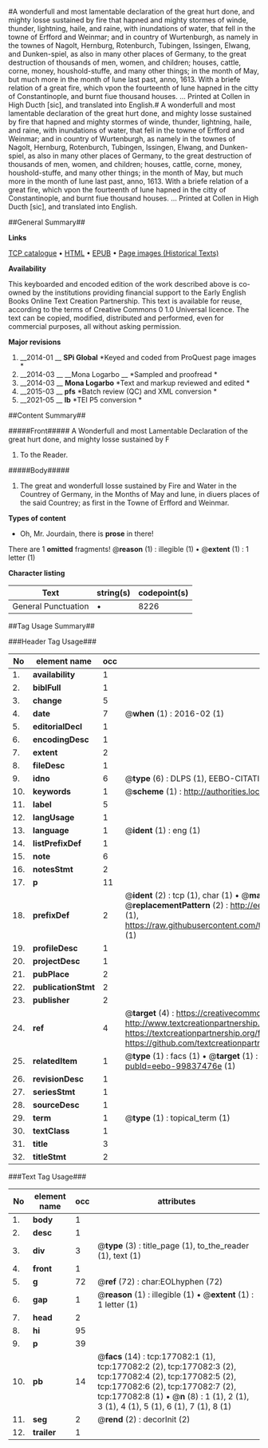 #A wonderfull and most lamentable declaration of the great hurt done, and mighty losse sustained by fire that hapned and mighty stormes of winde, thunder, lightning, haile, and raine, with inundations of water, that fell in the towne of Erfford and Weinmar; and in country of Wurtenburgh, as namely in the townes of Nagolt, Hernburg, Rotenburch, Tubingen, Issingen, Elwang, and Dunken-spiel, as also in many other places of Germany, to the great destruction of thousands of men, women, and children; houses, cattle, corne, money, houshold-stuffe, and many other things; in the month of May, but much more in the month of Iune last past, anno, 1613. With a briefe relation of a great fire, which vpon the fourteenth of Iune hapned in the citty of Constantinople, and burnt fiue thousand houses. ... Printed at Collen in High Ducth [sic], and translated into English.#
A wonderfull and most lamentable declaration of the great hurt done, and mighty losse sustained by fire that hapned and mighty stormes of winde, thunder, lightning, haile, and raine, with inundations of water, that fell in the towne of Erfford and Weinmar; and in country of Wurtenburgh, as namely in the townes of Nagolt, Hernburg, Rotenburch, Tubingen, Issingen, Elwang, and Dunken-spiel, as also in many other places of Germany, to the great destruction of thousands of men, women, and children; houses, cattle, corne, money, houshold-stuffe, and many other things; in the month of May, but much more in the month of Iune last past, anno, 1613. With a briefe relation of a great fire, which vpon the fourteenth of Iune hapned in the citty of Constantinople, and burnt fiue thousand houses. ... Printed at Collen in High Ducth [sic], and translated into English.

##General Summary##

**Links**

[TCP catalogue](http://www.ota.ox.ac.uk/tcp/)  • 
[HTML](http://tei.it.ox.ac.uk/tcp/Texts-HTML/free/B13/B13477.html)  • 
[EPUB](http://tei.it.ox.ac.uk/tcp/Texts-EPUB/free/B13/B13477.epub) • 
[Page images (Historical Texts)](https://historicaltexts.jisc.ac.uk/eebo-99837476e)

**Availability**

This keyboarded and encoded edition of the work described above is co-owned by the
    institutions providing financial support to the Early English Books Online Text Creation
    Partnership. This text is available for reuse, according to the terms of  Creative Commons 0 1.0 Universal
    licence. The text can be copied, modified, distributed and performed, even for commercial
    purposes, all without asking permission.

**Major revisions**

1. __2014-01 __ __SPi Global__ *Keyed and coded from ProQuest page images *
1. __2014-03 __ __Mona Logarbo __ *Sampled and proofread *
1. __2014-03 __ __Mona Logarbo__ *Text and markup reviewed and edited *
1. __2015-03 __ __pfs__ *Batch review (QC) and XML conversion *
1. __2021-05 __ __lb__ *TEI P5 conversion *

##Content Summary##

#####Front#####
A Wonderfull and most Lamentable Declaration of the great hurt done, and mighty losse sustained by F
1. To the Reader.

#####Body#####

1. The great and wonderfull losse sustained by Fire and Water in the Countrey of Germany, in the Months of May and Iune, in diuers places of the said Countrey; as first in the Towne of Erfford and Weinmar.

**Types of content**

  * Oh, Mr. Jourdain, there is **prose** in there!

There are 1 **omitted** fragments! 
 @__reason__ (1) : illegible (1)  •  @__extent__ (1) : 1 letter (1)

**Character listing**


|Text|string(s)|codepoint(s)|
|---|---|---|
|General Punctuation|•|8226|

##Tag Usage Summary##

###Header Tag Usage###

|No|element name|occ|attributes|
|---|---|---|---|
|1.|__availability__|1||
|2.|__biblFull__|1||
|3.|__change__|5||
|4.|__date__|7| @__when__ (1) : 2016-02 (1)|
|5.|__editorialDecl__|1||
|6.|__encodingDesc__|1||
|7.|__extent__|2||
|8.|__fileDesc__|1||
|9.|__idno__|6| @__type__ (6) : DLPS (1), EEBO-CITATION (1), VID (1), EEBO-PROQUEST (1), STC (2)|
|10.|__keywords__|1| @__scheme__ (1) : http://authorities.loc.gov/ (1)|
|11.|__label__|5||
|12.|__langUsage__|1||
|13.|__language__|1| @__ident__ (1) : eng (1)|
|14.|__listPrefixDef__|1||
|15.|__note__|6||
|16.|__notesStmt__|2||
|17.|__p__|11||
|18.|__prefixDef__|2| @__ident__ (2) : tcp (1), char (1)  •  @__matchPattern__ (2) : ([0-9\-]+):([0-9IVX]+) (1), (.+) (1)  •  @__replacementPattern__ (2) : http://eebo.chadwyck.com/downloadtiff?vid=$1&page=$2 (1), https://raw.githubusercontent.com/textcreationpartnership/Texts/master/tcpchars.xml#$1 (1)|
|19.|__profileDesc__|1||
|20.|__projectDesc__|1||
|21.|__pubPlace__|2||
|22.|__publicationStmt__|2||
|23.|__publisher__|2||
|24.|__ref__|4| @__target__ (4) : https://creativecommons.org/publicdomain/zero/1.0/ (1), http://www.textcreationpartnership.org/docs/. (1), https://textcreationpartnership.org/faq/#faq05 (1), https://github.com/textcreationpartnership (1)|
|25.|__relatedItem__|1| @__type__ (1) : facs (1)  •  @__target__ (1) : https://data.historicaltexts.jisc.ac.uk/view?pubId=eebo-99837476e (1)|
|26.|__revisionDesc__|1||
|27.|__seriesStmt__|1||
|28.|__sourceDesc__|1||
|29.|__term__|1| @__type__ (1) : topical_term (1)|
|30.|__textClass__|1||
|31.|__title__|3||
|32.|__titleStmt__|2||


###Text Tag Usage###

|No|element name|occ|attributes|
|---|---|---|---|
|1.|__body__|1||
|2.|__desc__|1||
|3.|__div__|3| @__type__ (3) : title_page (1), to_the_reader (1), text (1)|
|4.|__front__|1||
|5.|__g__|72| @__ref__ (72) : char:EOLhyphen (72)|
|6.|__gap__|1| @__reason__ (1) : illegible (1)  •  @__extent__ (1) : 1 letter (1)|
|7.|__head__|2||
|8.|__hi__|95||
|9.|__p__|39||
|10.|__pb__|14| @__facs__ (14) : tcp:177082:1 (1), tcp:177082:2 (2), tcp:177082:3 (2), tcp:177082:4 (2), tcp:177082:5 (2), tcp:177082:6 (2), tcp:177082:7 (2), tcp:177082:8 (1)  •  @__n__ (8) : 1 (1), 2 (1), 3 (1), 4 (1), 5 (1), 6 (1), 7 (1), 8 (1)|
|11.|__seg__|2| @__rend__ (2) : decorInit (2)|
|12.|__trailer__|1||
